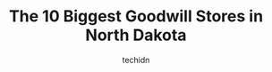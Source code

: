 ---
layout: ampstory
image: https://i0.wp.com/paketmu.com/wp-content/uploads/2023/06/dakota-boys-and-girls-ranch-thrift-store-0-in-north-dakota-1686372570.jpeg?resize=640,853
author: techidn
featured: false
description: Explore the diverse Goodwill Store scene in North Dakota, home to an incredible selection of 10 establishments catering to every taste. Whether youre in search of iconic favorites or undisc
title: The 10 Biggest Goodwill Stores in North Dakota
cover:
   title: The 10 Biggest Goodwill Stores in North Dakota
   subtitle: RICKPATE
   background: https://paketmu.com/wp-content/uploads/2023/06/dakota-boys-and-girls-ranch-thrift-store-0-in-north-dakota-1686372570.jpeg

pages: 
 - layout: thirds
   top: <h1>#1 Savers</h1>
   bottom: "<p>Awesome second hand store that has a very wide range of items. Theres a great selection of books ranging from childrens, spirituality, self help, and college course boo</p>"
   background: https://paketmu.com/wp-content/uploads/2023/06/dakota-boys-and-girls-ranch-thrift-store-1-in-north-dakota-1686372570.jpeg
   backgroundblur: true
 - layout: thirds
   top: <h1>#2 The Arc Attic Treasures</h1>
   bottom: "<p>A well organized thrift store. The sections are clearly labeled so its not difficult to find your way around. There was a lot of clothing there when I went and they even</p>"
   background: https://paketmu.com/wp-content/uploads/2023/06/dakota-boys-and-girls-ranch-thrift-store-2-in-north-dakota-1686372571.jpeg
   cta:
      link: https://paketmu.com/the-10-biggest-goodwill-stores-in-north-dakota/
      text: The 10 Biggest Goodwill Stores in North Dakota
 - layout: thirds
   top: <h1>#3 Goodwill Retail Store - Fargo 32nd Ave</h1>
   bottom: "<p>Very overpriced. $3 for a dollar tree cooking utensil. The public shouldnt have to tell you this, but you are here to help the less fortunate. Not make a profit. DO BE</p>"
   background: https://paketmu.com/wp-content/uploads/2023/06/dakota-boys-and-girls-ranch-thrift-store-3-in-north-dakota-1686372572.jpeg
   cta:
      link: https://paketmu.com/the-10-biggest-goodwill-stores-in-north-dakota/
      text: The 10 Biggest Goodwill Stores in North Dakota
 - layout: thirds
   top: <h1>#4 Dakota Boys and Girls Ranch Thrift Store</h1>
   bottom: "<p>619 13th Ave E, West Fargo, ND 58078, United States</p>"
   background: https://images.unsplash.com/photo-1609083590460-7b8cc0ca65f8?ixlib=rb-4.0.3&ixid=MnwxMjA3fDB8MHxwaG90by1wYWdlfHx8fGVufDB8fHx8&auto=format&fit=crop&w=640&h=853&q=80
   cta:
      link: https://paketmu.com/the-10-biggest-goodwill-stores-in-north-dakota/
      text: The 10 Biggest Goodwill Stores in North Dakota
 - layout: thirds
   top: <h1>#5 Dakota Boys and Girls Ranch Thrift Store</h1>
   bottom: "<p>2017 Demers Ave C, Grand Forks, ND 58201, United States</p>"
   background: https://images.unsplash.com/photo-1527067829737-402993088e6b?ixlib=rb-4.0.3&ixid=MnwxMjA3fDB8MHxwaG90by1wYWdlfHx8fGVufDB8fHx8&auto=format&fit=crop&w=640&h=853&q=80
   cta:
      link: https://paketmu.com/the-10-biggest-goodwill-stores-in-north-dakota/
      text: The 10 Biggest Goodwill Stores in North Dakota
 - layout: thirds
   top: <h1>#6 Seeds of Hope Thrift Store</h1>
   bottom: "<p>520 E Main Ave, Bismarck, ND 58501, United States</p>"
   background: https://images.unsplash.com/photo-1608411404720-c8f0417bcdba?ixlib=rb-4.0.3&ixid=MnwxMjA3fDB8MHxwaG90by1wYWdlfHx8fGVufDB8fHx8&auto=format&fit=crop&w=640&h=853&q=80
   cta:
      link: https://paketmu.com/the-10-biggest-goodwill-stores-in-north-dakota/
      text: The 10 Biggest Goodwill Stores in North Dakota
 - layout: thirds
   top: <h1>#7 Dakota Boys and Girls Ranch Thrift Store</h1>
   bottom: "<p>1601 32nd Ave S, Fargo, ND 58103, United States</p>"
   background: https://images.unsplash.com/photo-1510906594845-bc082582c8cc?ixlib=rb-4.0.3&ixid=MnwxMjA3fDB8MHxwaG90by1wYWdlfHx8fGVufDB8fHx8&auto=format&fit=crop&w=640&h=853&q=80
   cta:
      link: https://paketmu.com/the-10-biggest-goodwill-stores-in-north-dakota/
      text: The 10 Biggest Goodwill Stores in North Dakota
 - layout: thirds
   middle: Continue reading...
   background: https://images.unsplash.com/photo-1557672172-298e090bd0f1?ixlib=rb-4.0.3&ixid=MnwxMjA3fDB8MHxwaG90by1wYWdlfHx8fGVufDB8fHx8&auto=format&fit=crop&w=640&h=853&q=80
   cta:
      link: https://paketmu.com/the-10-biggest-goodwill-stores-in-north-dakota/
      text: The 10 Biggest Goodwill Stores in North Dakota
      
---